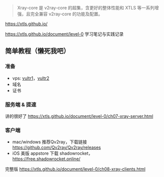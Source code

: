 
> Xray-core 是 v2ray-core 的超集，含更好的整体性能和 XTLS 等一系列增强，且完全兼容 v2ray-core 的功能及配置。

https://xtls.github.io/

https://xtls.github.io/document/level-0 学习笔记与实践记录

## 简单教程（懒死我吧）
### 准备
* vps: [vultr1](https://www.vultr.com/?ref=7039524)，[vultr2](https://www.vultr.com/?ref=9041925-8H)
* 域名
* 证书

### 服务端 & 提速
讲的很好了 https://xtls.github.io/document/level-0/ch07-xray-server.html

### 客户端
* mac/windows 推荐Qv2ray，下载链接 https://github.com/Qv2ray/Qv2ray/releases
* iOS 美版 appstore 下载 shadowrocket，https://free.shadowrocket.online/

完整版 https://xtls.github.io/document/level-0/ch08-xray-clients.html
